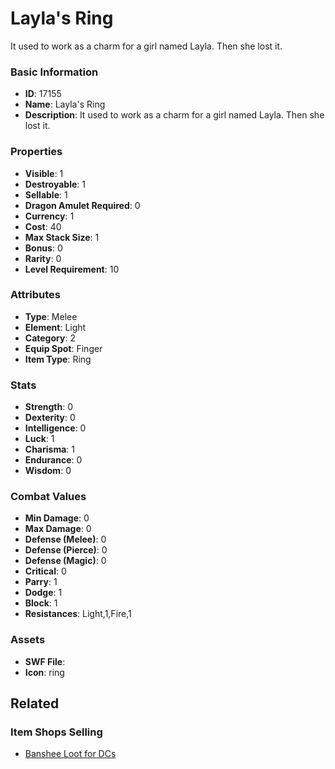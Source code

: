 # Layla's Ring

It used to work as a charm for a girl named Layla. Then she lost it.

### Basic Information

- **ID**: 17155
- **Name**: Layla&#039;s Ring
- **Description**: It used to work as a charm for a girl named Layla. Then she lost it.

### Properties

- **Visible**: 1
- **Destroyable**: 1
- **Sellable**: 1
- **Dragon Amulet Required**: 0
- **Currency**: 1
- **Cost**: 40
- **Max Stack Size**: 1
- **Bonus**: 0
- **Rarity**: 0
- **Level Requirement**: 10

### Attributes

- **Type**: Melee
- **Element**: Light
- **Category**: 2
- **Equip Spot**: Finger
- **Item Type**: Ring

### Stats

- **Strength**: 0
- **Dexterity**: 0
- **Intelligence**: 0
- **Luck**: 1
- **Charisma**: 1
- **Endurance**: 0
- **Wisdom**: 0

### Combat Values

- **Min Damage**: 0
- **Max Damage**: 0
- **Defense (Melee)**: 0
- **Defense (Pierce)**: 0
- **Defense (Magic)**: 0
- **Critical**: 0
- **Parry**: 1
- **Dodge**: 1
- **Block**: 1
- **Resistances**: Light,1,Fire,1

### Assets

- **SWF File**: 
- **Icon**: ring

## Related

### Item Shops Selling

- [Banshee Loot for DCs](../item-shops/550-banshee-loot-for-dcs.md)

